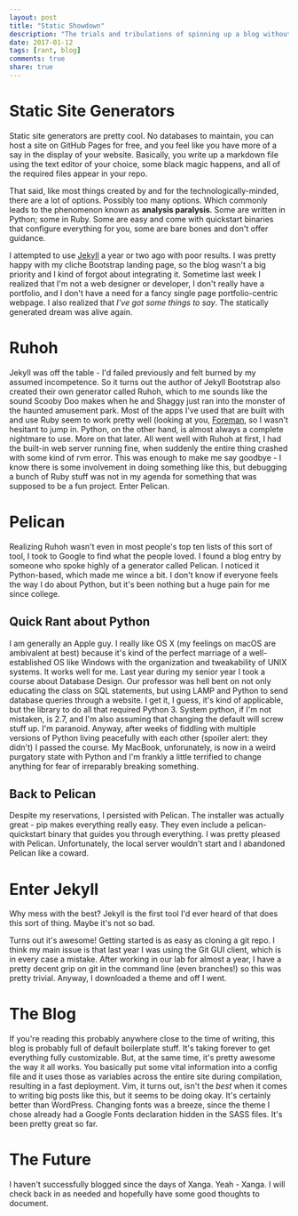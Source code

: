 ```yaml
---
layout: post
title: "Static Showdown"
description: "The trials and tribulations of spinning up a blog without WordPress."
date: 2017-01-12
tags: [rant, blog]
comments: true
share: true
---
```


# Static Site Generators

Static site generators are pretty cool. No databases to maintain, you can host a site on GitHub Pages for free, and you feel like you have more of a say in the display of your website. Basically, you write up a markdown file using the text editor of your choice, some black magic happens, and all of the required files appear in your repo. 

That said, like most things created by and for the technologically-minded, there are a lot of options. Possibly too many options. Which commonly leads to the phenomenon known as **analysis paralysis**. Some are written in Python; some in Ruby. Some are easy and come with quickstart binaries that configure everything for you, some are bare bones and don't offer guidance.

I attempted to use [Jekyll](http://jekyllrb.com) a year or two ago with poor results. I was pretty happy with my cliche Bootstrap landing page, so the blog wasn't a big priority and I kind of forgot about integrating it. Sometime last week I realized that I'm not a web designer or developer, I don't really have a portfolio, and I don't have a need for a fancy single page portfolio-centric webpage. I also realized that *I've got some things to say*. The statically generated dream was alive again.

# Ruhoh

Jekyll was off the table - I'd failed previously and felt burned by my assumed incompetence. So it turns out the author of Jekyll Bootstrap also created their own generator called Ruhoh, which to me sounds like the sound Scooby Doo makes when he and Shaggy just ran into the monster of the haunted amusement park. Most of the apps I've used that are built with and use Ruby seem to work pretty well (looking at you, [Foreman](http://theforeman.org), so I wasn't hesitant to jump in. Python, on the other hand, is almost always a complete nightmare to use. More on that later. All went well with Ruhoh at first, I had the built-in web server running fine, when suddenly the entire thing crashed with some kind of rvm error. This was enough to make me say goodbye - I know there is some involvement in doing something like this, but debugging a bunch of Ruby stuff was not in my agenda for something that was supposed to be a fun project. Enter Pelican.

# Pelican

Realizing Ruhoh wasn't even in most people's top ten lists of this sort of tool, I took to Google to find what the people loved. I found a blog entry by someone who spoke highly of a generator called Pelican. I noticed it Python-based, which made me wince a bit. I don't know if everyone feels the way I do about Python, but it's been nothing but a huge pain for me since college. 

## Quick Rant about Python

I am generally an Apple guy. I really like OS X (my feelings on macOS are ambivalent at best) because it's kind of the perfect marriage of a well-established OS like Windows with the organization and tweakability of UNIX systems. It works well for me. Last year during my senior year I took a course about Database Design. Our professor was hell bent on not only educating the class on SQL statements, but using LAMP and Python to send database queries through a website. I get it, I guess, it's kind of applicable, but the library to do all that required Python 3. System python, if I'm not mistaken, is 2.7, and I'm also assuming that changing the default will screw stuff up. I'm paranoid. Anyway, after weeks of fiddling with multiple versions of Python living peacefully with each other (spoiler alert: they didn't) I passed the course. My MacBook, unforunately, is now in a weird purgatory state with Python and I'm frankly a little terrified to change anything for fear of irreparably breaking something.

## Back to Pelican

Despite my reservations, I persisted with Pelican. The installer was actually great - pip makes everything really easy. They even include a pelican-quickstart binary that guides you through everything. I was pretty pleased with Pelican. Unfortunately, the local server wouldn't start and I abandoned Pelican like a coward.

# Enter Jekyll

Why mess with the best? Jekyll is the first tool I'd ever heard of that does this sort of thing. Maybe it's not so bad.

Turns out it's awesome! Getting started is as easy as cloning a git repo. I think my main issue is that last year I was using the Git GUI client, which is in every case a mistake. After working in our lab for almost a year, I have a pretty decent grip on git in the command line (even branches!) so this was pretty trivial. Anyway, I downloaded a theme and off I went.

# The Blog

If you're reading this probably anywhere close to the time of writing, this blog is probably full of default boilerplate stuff. It's taking forever to get everything fully customizable. But, at the same time, it's pretty awesome the way it all works. You basically put some vital information into a config file and it uses those as variables across the entire site during compilation, resulting in a fast deployment. Vim, it turns out, isn't the *best* when it comes to writing big posts like this, but it seems to be doing okay. It's certainly better than WordPress. Changing fonts was a breeze, since the theme I chose already had a Google Fonts declaration hidden in the SASS files. It's been pretty great so far.

# The Future

I haven't successfully blogged since the days of Xanga. Yeah - Xanga. I will check back in as needed and hopefully have some good thoughts to document.  

